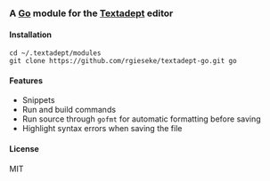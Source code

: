 ### A [Go](http://golang.org) module for the [Textadept](http://foicica.com/textadept/) editor

#### Installation

    cd ~/.textadept/modules
    git clone https://github.com/rgieseke/textadept-go.git go

#### Features

- Snippets
- Run and build commands
- Run source through `gofmt` for automatic formatting before saving
- Highlight syntax errors when saving the file

#### License

MIT
